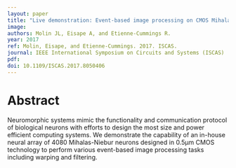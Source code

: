 ```yaml
---
layout: paper
title: "Live demonstration: Event-based image processing on CMOS Mihalas-Niebur neuron array transceiver"
image:
authors: Molin JL, Eisape A, and Etienne-Cummings R.
year: 2017
ref: Molin, Eisape, and Etienne-Cummings. 2017. ISCAS.
journal: IEEE International Symposium on Circuits and Systems (ISCAS)
pdf:
doi: 10.1109/ISCAS.2017.8050406
---
```


# Abstract
Neuromorphic systems mimic the functionality and communication protocol of biological neurons with efforts to design the most size and power efficient computing systems. We demonstrate the capability of an in-house neural array of 4080 Mihalas-Niebur neurons designed in 0.5μm CMOS technology to perform various event-based image processing tasks including warping and filtering.
